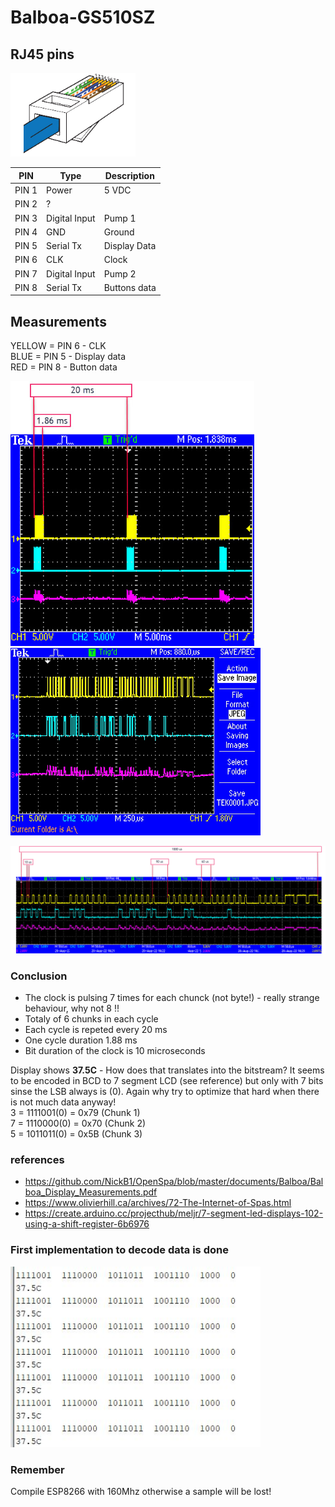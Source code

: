 # Balboa-GS510SZ

## RJ45 pins
<img src="https://github.com/MagnusPer/Balboa-GS510SZ/blob/main/docs/RJ45.png" width="200">

| PIN           | Type            | Description   |
| ------------- | --------------  |-------------- |
| PIN 1         | Power           |  5 VDC        |
| PIN 2         | ?               |               |
| PIN 3         | Digital Input   |  Pump 1       |
| PIN 4         | GND             |  Ground       |
| PIN 5         | Serial Tx       |  Display Data |
| PIN 6         | CLK             |  Clock        |
| PIN 7         | Digital Input   |  Pump 2       |
| PIN 8         | Serial Tx       |  Buttons data |

## Measurements 

YELLOW = PIN 6 - CLK <br />
BLUE  = PIN 5 - Display data <br /> 
RED    = PIN 8 - Button data <br />

<img src="https://github.com/MagnusPer/Balboa-GS510SZ/blob/main/measurements/Cycles.JPG" width="390">  <img src="https://github.com/MagnusPer/Balboa-GS510SZ/blob/main/measurements/PIN6-PIN5-PIN8.JPG" width="400">
 
<img src="https://github.com/MagnusPer/Balboa-GS510SZ/blob/main/measurements/Complete%20Sequence.JPG" width="1000">

### Conclusion
- The clock is pulsing 7 times for each chunck (not byte!) - really strange behaviour, why not 8 !! <br />
- Totaly of 6 chunks in each cycle <br />
- Each cycle is repeted every 20 ms <br />
- One cycle duration 1.88 ms
- Bit duration of the clock is 10 microseconds <br />

Display shows **37.5C** - How does that translates into the bitstream? It seems to be encoded in BCD to 7 segment LCD (see reference) but only with 7 bits sinse the LSB always is (0). Again why try to optimize that hard when there is not much data anyway! <br />
3 = 1111001(0) = 0x79  (Chunk 1) <br />
7 = 1110000(0) = 0x70  (Chunk 2) <br />
5 = 1011011(0) = 0x5B  (Chunk 3) <br />

### references
- https://github.com/NickB1/OpenSpa/blob/master/documents/Balboa/Balboa_Display_Measurements.pdf
- https://www.olivierhill.ca/archives/72-The-Internet-of-Spas.html
- https://create.arduino.cc/projecthub/meljr/7-segment-led-displays-102-using-a-shift-register-6b6976


### First implementation to decode data is done

<img src="https://github.com/MagnusPer/Balboa-GS510SZ/blob/main/measurements/Capture.JPG" width="400">

### Remember
Compile ESP8266 with 160Mhz otherwise a sample will be lost! 
